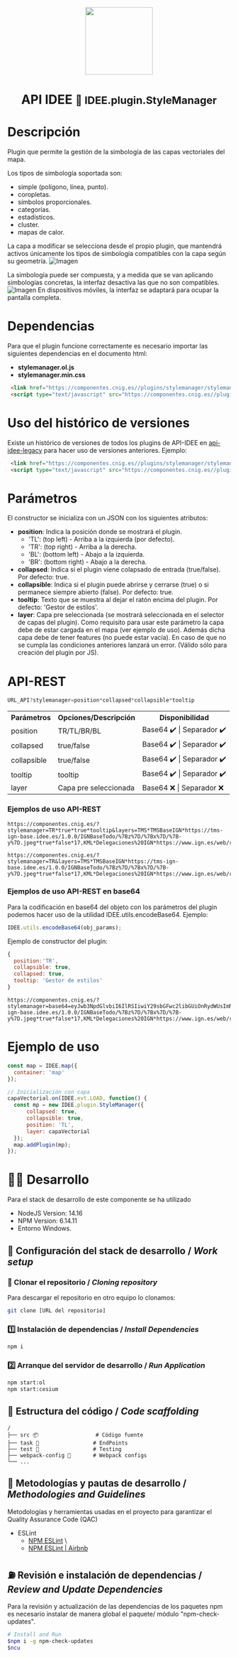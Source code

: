 
<p align="center">
  <img src="https://www.ign.es/resources/viewer/images/logoApiCnig0.5.png" height="152" />
</p>
<h1 align="center"><strong>API IDEE</strong> <small>🔌 IDEE.plugin.StyleManager</small></h1>


# Descripción

Plugin que permite la gestión de la simbología de las capas vectoriales del mapa.

Los tipos de simbología soportada son:
- simple (polígono, línea, punto).
- coropletas.
- símbolos proporcionales.
- categorías.
- estadísticos.
- cluster.
- mapas de calor.

La capa a modificar se selecciona desde el propio plugin, que mantendrá activos únicamente los tipos de simbología compatibles con la capa según su geometría.
![Imagen](./docs/images/StyleManager3.PNG)

La simbología puede ser compuesta, y a medida que se van aplicando simbologías concretas, la interfaz desactiva las que no son compatibles.
![Imagen](./docs/images/StyleManager4.PNG)
En dispositivos móviles, la interfaz se adaptará para ocupar la pantalla completa.


# Dependencias

Para que el plugin funcione correctamente es necesario importar las siguientes dependencias en el documento html:

- **stylemanager.ol.js**
- **stylemanager.min.css**

```html
 <link href="https://componentes.cnig.es//plugins/stylemanager/stylemanager.ol.min.css" rel="stylesheet" />
 <script type="text/javascript" src="https://componentes.cnig.es//plugins/stylemanager/stylemanager.ol.min.js"></script>
```

# Uso del histórico de versiones

Existe un histórico de versiones de todos los plugins de API-IDEE en [api-idee-legacy](https://github.com/Desarrollos-IDEE/API-IDEE/tree/master/api-idee-legacy/plugins) para hacer uso de versiones anteriores.
Ejemplo:
```html
 <link href="https://componentes.cnig.es//plugins/stylemanager/stylemanager-1.0.0.ol.min.css" rel="stylesheet" />
 <script type="text/javascript" src="https://componentes.cnig.es//plugins/stylemanager/stylemanager-1.0.0.ol.min.js"></script>
```

# Parámetros

El constructor se inicializa con un JSON con los siguientes atributos:

- **position**: Indica la posición donde se mostrará el plugin.
  - 'TL': (top left) - Arriba a la izquierda (por defecto).
  - 'TR': (top right) - Arriba a la derecha.
  - 'BL': (bottom left) - Abajo a la izquierda.
  - 'BR': (bottom right) - Abajo a la derecha.
- **collapsed**: Indica si el plugin viene colapsado de entrada (true/false). Por defecto: true.
- **collapsible**: Indica si el plugin puede abrirse y cerrarse (true) o si permanece siempre abierto (false). Por defecto: true.
- **tooltip**: Texto que se muestra al dejar el ratón encima del plugin. Por defecto: 'Gestor de estilos'.
- **layer**: Capa pre seleccionada (se mostrará seleccionada en el selector de capas del plugin).
Como requisito para usar este parámetro la capa debe de estar cargada en el mapa (ver ejemplo de uso). Además dicha capa debe de tener features (no puede estar vacía).
En caso de que no se cumpla las condiciones anteriores lanzará un error.
(Válido sólo para creación del plugin por JS).

# API-REST

```javascript
URL_API?stylemanager=position*collapsed*collapsible*tooltip
```

<table>
  <tr>
    <th>Parámetros</th>
    <th>Opciones/Descripción</th>
    <th>Disponibilidad</th>
  </tr>
  <tr>
    <td>position</td>
    <td>TR/TL/BR/BL</td>
    <td>Base64 ✔️ | Separador ✔️</td>
  </tr>
  <tr>
    <td>collapsed</td>
    <td>true/false</td>
    <td>Base64 ✔️ | Separador ✔️</td>
  </tr>
  <tr>
    <td>collapsible</td>
    <td>true/false</td>
    <td>Base64 ✔️ | Separador ✔️</td>
  </tr>
  <tr>
    <td>tooltip</td>
    <td>tooltip</td>
    <td>Base64 ✔️ | Separador ✔️</td>
  </tr>
  <tr>
    <td>layer</td>
    <td>Capa pre seleccionada</td>
    <td>Base64 ❌ | Separador ❌</td>
  </tr>
</table>

### Ejemplos de uso API-REST

```
https://componentes.cnig.es/?stylemanager=TR*true*true*tooltip&layers=TMS*TMSBaseIGN*https://tms-ign-base.idee.es/1.0.0/IGNBaseTodo/%7Bz%7D/%7Bx%7D/%7B-y%7D.jpeg*true*false*17,KML*Delegaciones%20IGN*https://www.ign.es/web/resources/delegaciones/delegacionesIGN.kml*true*true
```

```
https://componentes.cnig.es/?stylemanager=TR&layers=TMS*TMSBaseIGN*https://tms-ign-base.idee.es/1.0.0/IGNBaseTodo/%7Bz%7D/%7Bx%7D/%7B-y%7D.jpeg*true*false*17,KML*Delegaciones%20IGN*https://www.ign.es/web/resources/delegaciones/delegacionesIGN.kml*true*true
```

### Ejemplos de uso API-REST en base64

Para la codificación en base64 del objeto con los parámetros del plugin podemos hacer uso de la utilidad IDEE.utils.encodeBase64.
Ejemplo:
```javascript
IDEE.utils.encodeBase64(obj_params);
```

Ejemplo de constructor del plugin:
```javascript
{
  position:'TR',
  collapsible: true,
  collapsed: true,
  tooltip: 'Gestor de estilos'
}
```
```
https://componentes.cnig.es/?stylemanager=base64=eyJwb3NpdGlvbiI6IlRSIiwiY29sbGFwc2libGUiOnRydWUsImNvbGxhcHNlZCI6dHJ1ZSwidG9vbHRpcCI6Ikdlc3RvciBkZSBlc3RpbG9zIn0=&layers=TMS*TMSBaseIGN*https://tms-ign-base.idee.es/1.0.0/IGNBaseTodo/%7Bz%7D/%7Bx%7D/%7B-y%7D.jpeg*true*false*17,KML*Delegaciones%20IGN*https://www.ign.es/web/resources/delegaciones/delegacionesIGN.kml*true*true
```

# Ejemplo de uso

```javascript
const map = IDEE.map({
  container: 'map'
});

// Inicialización con capa
capaVectorial.on(IDEE.evt.LOAD, function() {
  const mp = new IDEE.plugin.StyleManager({
      collapsed: true,
      collapsible: true,
      position: 'TL',
      layer: capaVectorial
  });
  map.addPlugin(mp);
});
```


# 👨‍💻 Desarrollo

Para el stack de desarrollo de este componente se ha utilizado

* NodeJS Version: 14.16
* NPM Version: 6.14.11
* Entorno Windows.

## 📐 Configuración del stack de desarrollo / *Work setup*


### 🐑 Clonar el repositorio / *Cloning repository*

Para descargar el repositorio en otro equipo lo clonamos:

```bash
git clone [URL del repositorio]
```

### 1️⃣ Instalación de dependencias / *Install Dependencies*

```bash
npm i
```

### 2️⃣ Arranque del servidor de desarrollo / *Run Application*

```bash
npm start:ol
npm start:cesium
```

## 📂 Estructura del código / *Code scaffolding*

```any
/
├── src 📦                  # Código fuente
├── task 📁                 # EndPoints
├── test 📁                 # Testing
├── webpack-config 📁       # Webpack configs
└── ...
```
## 📌 Metodologías y pautas de desarrollo / *Methodologies and Guidelines*

Metodologías y herramientas usadas en el proyecto para garantizar el Quality Assurance Code (QAC)

* ESLint
  * [NPM ESLint](https://www.npmjs.com/package/eslint) \
  * [NPM ESLint | Airbnb](https://www.npmjs.com/package/eslint-config-airbnb)

## ⛽️ Revisión e instalación de dependencias / *Review and Update Dependencies*

Para la revisión y actualización de las dependencias de los paquetes npm es necesario instalar de manera global el paquete/ módulo "npm-check-updates".

```bash
# Install and Run
$npm i -g npm-check-updates
$ncu
```

